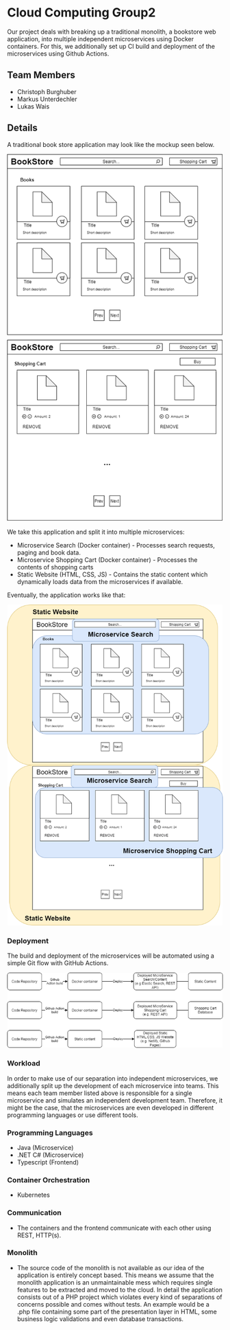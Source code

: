 # Cloud Computing Group2

Our project deals with breaking up a traditional monolith, a bookstore web application, into multiple independent microservices
using Docker containers. For this, we additionally set up CI build and deployment of the microservices using Github Actions. 

## Team Members
* Christoph Burghuber
* Markus Unterdechler
* Lukas Wais

## Details

A traditional book store application may look like the mockup seen below. 

![alt tag](mockup.png)

We take this application and split it into multiple microservices:

* Microservice Search (Docker container) - Processes search requests, paging and book data.
* Microservice Shopping Cart (Docker container) - Processes the contents of shopping carts 
* Static Website (HTML, CSS, JS) - Contains the static content which dynamically loads data from the microservices if available.

Eventually, the application works like that:

![alt tag](mockup-ms.png)

### Deployment

The build and deployment of the microservices will be automated using a simple Git flow with GitHub Actions.

![alt tag](builddeploy.png)

### Workload

In order to make use of our separation into independent microservices, we additionally split up the development of
each microservice into teams. This means each team member listed above is responsible for a single microservice and simulates
an independent development team. Therefore, it might be the case, that the microservices are even developed in different 
programming languages or use different tools.

### Programming Languages

* Java (Microservice)
* .NET C# (Microservice)
* Typescript (Frontend)

### Container Orchestration

* Kubernetes

### Communication

* The containers and the frontend communicate with each other using REST, HTTP(s).

### Monolith

* The source code of the monolith is not available as our idea of the application 
is entirely concept based. This means we assume that the monolith application is an unmaintainable mess which requires
single features to be extracted and moved to the cloud. In detail the application consists out of a PHP project
which violates every kind of separations of concerns possible and comes without tests. An example would be a .php file
containing some part of the presentation layer in HTML, some business logic validations and even database transactions. 
